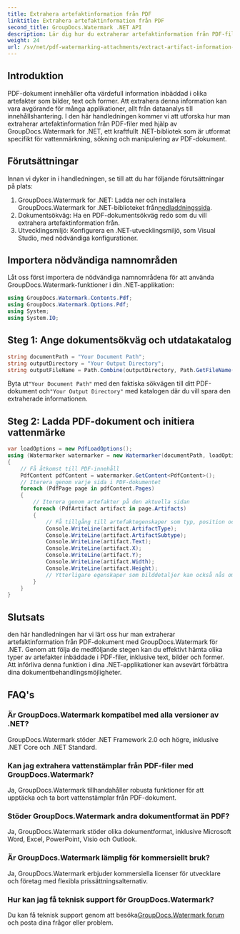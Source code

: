 ```yaml
---
title: Extrahera artefaktinformation från PDF
linktitle: Extrahera artefaktinformation från PDF
second_title: GroupDocs.Watermark .NET API
description: Lär dig hur du extraherar artefaktinformation från PDF-filer med GroupDocs.Watermark för .NET. Förbättra dina dokumentbehandlingsmöjligheter.
weight: 24
url: /sv/net/pdf-watermarking-attachments/extract-artifact-information-pdf/
---
```

## Introduktion
PDF-dokument innehåller ofta värdefull information inbäddad i olika artefakter som bilder, text och former. Att extrahera denna information kan vara avgörande för många applikationer, allt från dataanalys till innehållshantering. I den här handledningen kommer vi att utforska hur man extraherar artefaktinformation från PDF-filer med hjälp av GroupDocs.Watermark for .NET, ett kraftfullt .NET-bibliotek som är utformat specifikt för vattenmärkning, sökning och manipulering av PDF-dokument.
## Förutsättningar
Innan vi dyker in i handledningen, se till att du har följande förutsättningar på plats:
1.  GroupDocs.Watermark for .NET: Ladda ner och installera GroupDocs.Watermark for .NET-biblioteket från[nedladdningssida](https://releases.groupdocs.com/Watermark/net/).
2. Dokumentsökväg: Ha en PDF-dokumentsökväg redo som du vill extrahera artefaktinformation från.
3. Utvecklingsmiljö: Konfigurera en .NET-utvecklingsmiljö, som Visual Studio, med nödvändiga konfigurationer.

## Importera nödvändiga namnområden
Låt oss först importera de nödvändiga namnområdena för att använda GroupDocs.Watermark-funktioner i din .NET-applikation:
```csharp
using GroupDocs.Watermark.Contents.Pdf;
using GroupDocs.Watermark.Options.Pdf;
using System;
using System.IO;
```
## Steg 1: Ange dokumentsökväg och utdatakatalog
```csharp
string documentPath = "Your Document Path";
string outputDirectory = "Your Output Directory";
string outputFileName = Path.Combine(outputDirectory, Path.GetFileName(documentPath));
```
 Byta ut`"Your Document Path"` med den faktiska sökvägen till ditt PDF-dokument och`"Your Output Directory"` med katalogen där du vill spara den extraherade informationen.
## Steg 2: Ladda PDF-dokument och initiera vattenmärke
```csharp
var loadOptions = new PdfLoadOptions();
using (Watermarker watermarker = new Watermarker(documentPath, loadOptions))
{
    // Få åtkomst till PDF-innehåll
    PdfContent pdfContent = watermarker.GetContent<PdfContent>();
    // Iterera genom varje sida i PDF-dokumentet
    foreach (PdfPage page in pdfContent.Pages)
    {
        // Iterera genom artefakter på den aktuella sidan
        foreach (PdfArtifact artifact in page.Artifacts)
        {
            // Få tillgång till artefaktegenskaper som typ, position och innehåll
            Console.WriteLine(artifact.ArtifactType);
            Console.WriteLine(artifact.ArtifactSubtype);
            Console.WriteLine(artifact.Text);
            Console.WriteLine(artifact.X);
            Console.WriteLine(artifact.Y);
            Console.WriteLine(artifact.Width);
            Console.WriteLine(artifact.Height);
            // Ytterligare egenskaper som bilddetaljer kan också nås om tillämpligt
        }
    }
}
```

## Slutsats
den här handledningen har vi lärt oss hur man extraherar artefaktinformation från PDF-dokument med GroupDocs.Watermark för .NET. Genom att följa de medföljande stegen kan du effektivt hämta olika typer av artefakter inbäddade i PDF-filer, inklusive text, bilder och former. Att införliva denna funktion i dina .NET-applikationer kan avsevärt förbättra dina dokumentbehandlingsmöjligheter.
## FAQ's
### Är GroupDocs.Watermark kompatibel med alla versioner av .NET?
GroupDocs.Watermark stöder .NET Framework 2.0 och högre, inklusive .NET Core och .NET Standard.
### Kan jag extrahera vattenstämplar från PDF-filer med GroupDocs.Watermark?
Ja, GroupDocs.Watermark tillhandahåller robusta funktioner för att upptäcka och ta bort vattenstämplar från PDF-dokument.
### Stöder GroupDocs.Watermark andra dokumentformat än PDF?
Ja, GroupDocs.Watermark stöder olika dokumentformat, inklusive Microsoft Word, Excel, PowerPoint, Visio och Outlook.
### Är GroupDocs.Watermark lämplig för kommersiellt bruk?
Ja, GroupDocs.Watermark erbjuder kommersiella licenser för utvecklare och företag med flexibla prissättningsalternativ.
### Hur kan jag få teknisk support för GroupDocs.Watermark?
 Du kan få teknisk support genom att besöka[GroupDocs.Watermark forum](https://forum.groupdocs.com/c/watermark/19) och posta dina frågor eller problem.